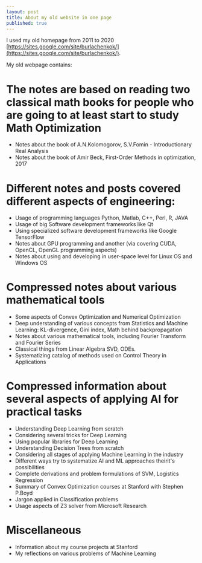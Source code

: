 ```yaml
---
layout: post
title: About my old website in one page
published: true
---
```


I used my old homepage from 2011 to 2020 [https://sites.google.com/site/burlachenkok/](https://sites.google.com/site/burlachenkok/).

My old webpage contains:

# The notes are based on reading two classical math books for people who are going to at least start to study Math Optimization

* Notes about the book of A.N.Kolomogorov, S.V.Fomin - Introductionary Real Analysis
* Notes about the book of Amir Beck, First-Order Methods in optimization, 2017

# Different notes and posts covered different aspects of engineering:

* Usage of programming languages Python, Matlab, C++, Perl, R, JAVA
* Usage of big Software development frameworks like Qt
* Using specialized software development frameworks like Google TensorFlow
* Notes about GPU programming and another (via covering CUDA, OpenCL, OpenGL programming aspects)
* Notes about using and developing in user-space level for Linux OS and Windows OS

# Compressed notes about various mathematical tools

* Some aspects of Convex Optimization and Numerical Optimization
* Deep understanding of various concepts from Statistics and Machine Learning: KL-divergence, Gini index, Math behind backpropagation
* Notes about various mathematical tools, including Fourier Transform and Fourier Series
* Classical things from Linear Algebra SVD, ODEs.
* Systematizing catalog of methods used on Control Theory in Applications

# Compressed information about several aspects of applying AI for practical tasks

* Understanding Deep Learning from scratch
* Considering several tricks for Deep Learning
* Using popular libraries for Deep Learning
* Understanding Decision Trees from scratch
* Considering all stages of applying Machine Learning in the industry
* Different ways try to systematize AI and ML approaches theirit's possibilities
* Complete derivations and problem formulations of SVM, Logistics Regression
* Summary of Convex Optimization courses at Stanford with Stephen P.Boyd
* Jargon applied in Classification problems
* Usage aspects of Z3 solver from Microsoft Research

# Miscellaneous

* Information about my course projects at Stanford
* My reflections on various problems of Machine Learning
